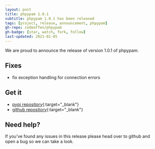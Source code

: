 ```yaml
---
layout: post
title: phpypam 1.0.1
subtitle: phpypam 1.0.1 has been released
tags: [project, release, announcement, phpypam]
gh-repo: codeaffen/phpypam
gh-badge: [star, watch, fork, follow]
last-updated: 2021-01-05
---
```


We are proud to announce the release of version 1.0.1 of phpypam.

## Fixes

- fix exception handling for connection errors

## Get it

- [pypi repository](https://pypi.org/project/phpypam/){:target="_blank"}
- [github repository](https://github.com/codeaffen/phpypam){:target="_blank"}

## Need help?

If you’ve found any issues in this release please head over to github and open a bug so we can take a look.
